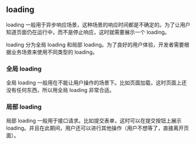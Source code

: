 ## loading
loading 一般用于异步响应场景，这种场景的响应时间都是不确定的。为了让用户知道页面仍在运行中，而不是停止响应，这时就需要展示一个 loading。

loading 分为全局 loading 和局部 loading。为了良好的用户体验，开发者需要根据业务场景来使用不同类型的 loading。

### 全局 loading
全局 loading 一般用在不能让用户操作的场景下。比如页面加载，这时页面上还没有任何东西，所以用全局 loading 非常合适。

### 局部 loading
局部 loading 一般用于接口请求。比如提交表单，这时可以在提交按钮上展示 loading。并且在此期间，用户还可以进行其他操作（用户不想等了，直接离开页面）。
